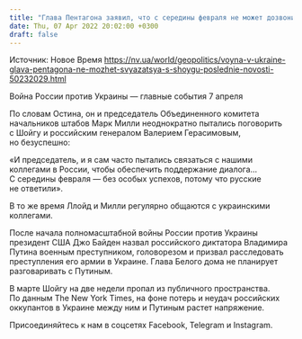 ```yaml
---
title: "Глава Пентагона заявил, что с середины февраля не может дозвониться Шойгу"
date: Thu, 07 Apr 2022 20:02:00 +0300
draft: false
---
```

Источник: Новое Время https://nv.ua/world/geopolitics/voyna-v-ukraine-glava-pentagona-ne-mozhet-svyazatsya-s-shoygu-poslednie-novosti-50232029.html


Война России против Украины — главные события 7 апреля

 По словам Остина, он и председатель Объединенного комитета начальников штабов Марк Милли неоднократно пытались поговорить с Шойгу и российским генералом Валерием Герасимовым, но безуспешно:

«И председатель, и я сам часто пытались связаться с нашими коллегами в России, чтобы обеспечить поддержание диалога… С середины февраля — без особых успехов, потому что русские не ответили».

В то же время Ллойд и Милли регулярно общаются с украинскими коллегами.

После начала полномасштабной войны России против Украины президент США Джо Байден назвал российского диктатора Владимира Путина военным преступником, головорезом и призвал расследовать преступления его армии в Украине. Глава Белого дома не планирует разговаривать с Путиным.

В марте Шойгу на две недели пропал из публичного пространства. По данным The New York Times, на фоне потерь и неудач российских оккупантов в Украине между ним и Путиным растет напряжение.

Присоединяйтесь к нам в соцсетях Facebook, Telegram и Instagram.
